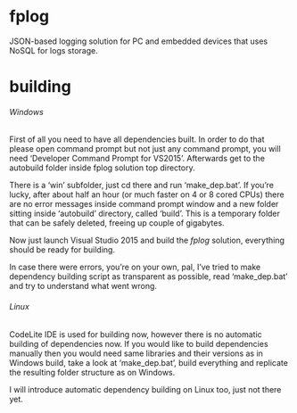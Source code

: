 # fplog
JSON-based logging solution for PC and embedded devices that uses NoSQL for logs storage.

# building

###### Windows
First of all you need to have all dependencies built. In order to do that please open command prompt but not just any command prompt, you will need ‘Developer Command Prompt for VS2015’. Afterwards get to the autobuild folder inside fplog solution top directory.

There is a ‘win’ subfolder, just cd there and run ‘make_dep.bat’. If you’re lucky, after about half an hour (or much faster on 4 or 8 cored CPUs) there are no error messages inside command prompt window and a new folder sitting inside ‘autobuild’ directory, called ‘build’. This is a temporary folder that can be safely deleted, freeing up couple of gigabytes.

Now just launch Visual Studio 2015 and build the *fplog* solution, everything should be ready for building.

In case there were errors, you’re on your own, pal, I’ve tried to make dependency building script as transparent as possible, read ‘make_dep.bat’ and try to understand what went wrong.

###### Linux
CodeLite IDE is used for building now, however there is no automatic building of dependencies now. If you would like to build dependencies manually then you would need same libraries and their versions as in Windows build, take a look at ‘make_dep.bat’, build everything and replicate the resulting folder structure as on Windows.

I will introduce automatic dependency building on Linux too, just not there yet.
